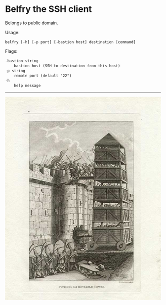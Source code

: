 # Belfry the SSH client

Belongs to public domain.

Usage:

    belfry [-h] [-p port] [-bastion host] destination [command]

Flags:

    -bastion string
        bastion host (SSH to destination from this host)
    -p string
        remote port (default "22")
    -h
        help message

---

![Siege tower](Grose-Francis-Pavisors-and-Moveable-Tower-Assaulting-Castle-1812.jpg)
